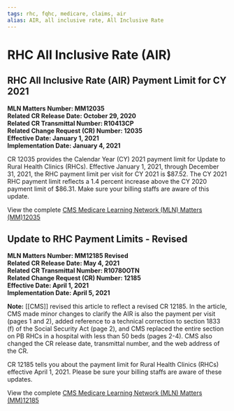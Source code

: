 ```yaml
---
tags: rhc, fqhc, medicare, claims, air
alias: AIR, all inclusive rate, All Inclusive Rate
---
```

# RHC All Inclusive Rate (AIR)
## RHC All Inclusive Rate (AIR) Payment Limit for CY 2021

**MLN Matters Number: MM12035**  
**Related CR Release Date: October 29, 2020**  
**Related CR Transmittal Number: R10413CP**  
**Related Change Request (CR) Number: 12035**  
**Effective Date: January 1, 2021**  
**Implementation Date: January 4, 2021**

CR 12035 provides the Calendar Year (CY) 2021 payment limit for Update to Rural Health Clinics (RHCs). Effective January 1, 2021, through December 31, 2021, the RHC payment limit per visit for CY 2021 is $87.52. The CY 2021 RHC payment limit reflects a 1.4 percent increase above the CY 2020 payment limit of $86.31. Make sure your billing staffs are aware of this update.

View the complete [CMS Medicare Learning Network (MLN) Matters (MM)12035](https://www.cms.gov/files/document/mm12035.pdf)

## Update to RHC Payment Limits - Revised

**MLN Matters Number: MM12185 Revised**  
**Related CR Release Date: May 4, 2021**  
**Related CR Transmittal Number: R10780OTN**  
**Related Change Request (CR) Number: 12185**  
**Effective Date: April 1, 2021**  
**Implementation Date: April 5, 2021**

**Note:** [[CMS]] revised this article to reflect a revised CR 12185. In the article, CMS made minor changes to clarify the AIR is also the payment per visit (pages 1 and 2), added reference to a technical correction to section 1833 (f) of the Social Security Act (page 2), and CMS replaced the entire section on PB RHCs in a hospital with less than 50 beds (pages 2-4). CMS also changed the CR release date, transmittal number, and the web address of the CR.

CR 12185 tells you about the payment limit for Rural Health Clinics (RHCs) effective April 1, 2021. Please be sure your billing staffs are aware of these updates.

View the complete [CMS Medicare Learning Network (MLN) Matters (MM)12185](https://www.cms.gov/files/document/mm12185.pdf)